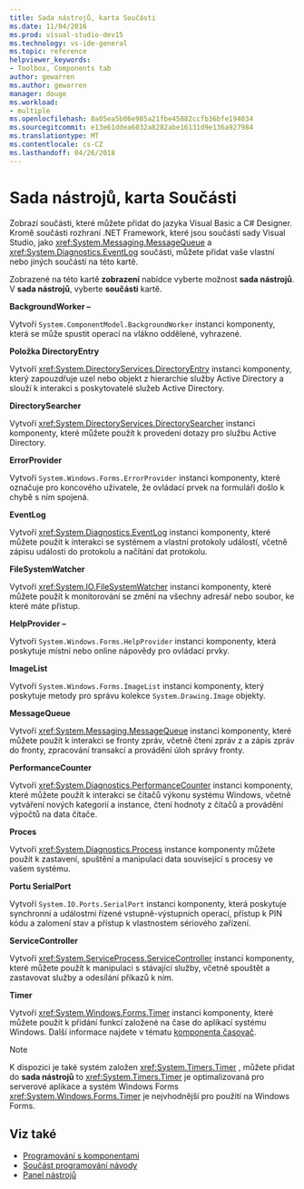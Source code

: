 ```yaml
---
title: Sada nástrojů, karta Součásti
ms.date: 11/04/2016
ms.prod: visual-studio-dev15
ms.technology: vs-ide-general
ms.topic: reference
helpviewer_keywords:
- Toolbox, Components tab
author: gewarren
ms.author: gewarren
manager: douge
ms.workload:
- multiple
ms.openlocfilehash: 8a05ea5b06e985a21fbe45882ccfb36bfe194034
ms.sourcegitcommit: e13e61ddea6032a8282abe16131d9e136a927984
ms.translationtype: MT
ms.contentlocale: cs-CZ
ms.lasthandoff: 04/26/2018
---
```

# <a name="toolbox-components-tab"></a>Sada nástrojů, karta Součásti

Zobrazí součásti, které můžete přidat do jazyka Visual Basic a C# Designer. Kromě součásti rozhraní .NET Framework, které jsou součástí sady Visual Studio, jako <xref:System.Messaging.MessageQueue> a <xref:System.Diagnostics.EventLog> součásti, můžete přidat vaše vlastní nebo jiných součástí na této kartě.

 Zobrazené na této kartě **zobrazení** nabídce vyberte možnost **sada nástrojů**. V **sada nástrojů**, vyberte **součásti** kartě.

 **BackgroundWorker –**

 Vytvoří `System.ComponentModel.BackgroundWorker` instanci komponenty, která se může spustit operací na vlákno oddělené, vyhrazené.

 **Položka DirectoryEntry**

 Vytvoří <xref:System.DirectoryServices.DirectoryEntry> instanci komponenty, který zapouzdřuje uzel nebo objekt z hierarchie služby Active Directory a slouží k interakci s poskytovatelé služeb Active Directory.

 **DirectorySearcher**

 Vytvoří <xref:System.DirectoryServices.DirectorySearcher> instanci komponenty, které můžete použít k provedení dotazy pro službu Active Directory.

 **ErrorProvider**

 Vytvoří `System.Windows.Forms.ErrorProvider` instanci komponenty, které označuje pro koncového uživatele, že ovládací prvek na formuláři došlo k chybě s ním spojená.

 **EventLog**

 Vytvoří <xref:System.Diagnostics.EventLog> instanci komponenty, které můžete použít k interakci se systémem a vlastní protokoly událostí, včetně zápisu události do protokolu a načítání dat protokolu.

 **FileSystemWatcher**

 Vytvoří <xref:System.IO.FileSystemWatcher> instanci komponenty, které můžete použít k monitorování se změní na všechny adresář nebo soubor, ke které máte přístup.

 **HelpProvider –**

 Vytvoří `System.Windows.Forms.HelpProvider` instanci komponenty, která poskytuje místní nebo online nápovědy pro ovládací prvky.

 **ImageList**

 Vytvoří `System.Windows.Forms.ImageList` instanci komponenty, který poskytuje metody pro správu kolekce `System.Drawing.Image` objekty.

 **MessageQueue**

 Vytvoří <xref:System.Messaging.MessageQueue> instanci komponenty, které můžete použít k interakci se fronty zpráv, včetně čtení zpráv z a zápis zpráv do fronty, zpracování transakcí a provádění úloh správy fronty.

 **PerformanceCounter**

 Vytvoří <xref:System.Diagnostics.PerformanceCounter> instanci komponenty, které můžete použít k interakci se čítačů výkonu systému Windows, včetně vytváření nových kategorií a instance, čtení hodnoty z čítačů a provádění výpočtů na data čítače.

 **Proces**

 Vytvoří <xref:System.Diagnostics.Process> instance komponenty můžete použít k zastavení, spuštění a manipulaci data související s procesy ve vašem systému.

 **Portu SerialPort**

 Vytvoří `System.IO.Ports.SerialPort` instanci komponenty, která poskytuje synchronní a událostmi řízené vstupně-výstupních operací, přístup k PIN kódu a zalomení stav a přístup k vlastnostem sériového zařízení.

 **ServiceController**

 Vytvoří <xref:System.ServiceProcess.ServiceController> instanci komponenty, které můžete použít k manipulaci s stávající služby, včetně spouštět a zastavovat služby a odesílání příkazů k nim.

 **Timer**

 Vytvoří <xref:System.Windows.Forms.Timer> instanci komponenty, které můžete použít k přidání funkcí založené na čase do aplikací systému Windows. Další informace najdete v tématu [komponenta časovač](/dotnet/framework/winforms/controls/timer-component-windows-forms).

> [!NOTE]
> K dispozici je také systém založen <xref:System.Timers.Timer> , můžete přidat do **sada nástrojů** to <xref:System.Timers.Timer> je optimalizovaná pro serverové aplikace a systém Windows Forms <xref:System.Windows.Forms.Timer> je nejvhodnější pro použití na Windows Forms.


## <a name="see-also"></a>Viz také

- [Programování s komponentami](http://msdn.microsoft.com/Library/d4d4fcb4-e0b8-46b3-b679-7ee0026eb9e3)
- [Součást programování návody](http://msdn.microsoft.com/Library/373cacf7-479e-4b05-991c-5cb18824e913)
- [Panel nástrojů](../../ide/reference/toolbox.md)